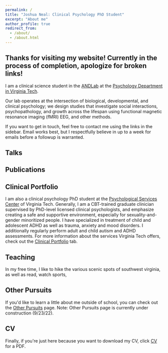 ```yaml
---
permalink: /
title: "Joshua Neal: Clinical Psychology PhD Student"
excerpt: "About me"
author_profile: true
redirect_from: 
  - /about/
  - /about.html
---
```


Thanks for visiting my website! Currently in the process of completion, apologize for broken links!
---

I am a clinical science student in the [ANDLab](http://andlab.psyc.vt.edu) at the [Psychology Department in Virginia Tech](https://psyc.vt.edu/). 

Our lab operates at the intersection of biological, developmental, and clinical psychology; we design studies that investigate social interactions, psychopathology, and growth across the lifespan using functional magnetic resonance imaging (fMRI) EEG, and other methods. 

If you want to get in touch, feel free to contact me using the links in the sidebar. Email works best, but I respectfully believe in up to a week for emails before a followup is warranted. 

Talks
---


Publications
---


Clinical Portfolio
---
I am also a clinical psychology PhD student at the [Psychological Services Center](https://support.psyc.vt.edu/centers/psc) of Virginia Tech. Generally, I am a CBT-trained graduate clinician supervised by PhD-level licensed clinical psychologists, and emphasize creating a safe and supportive environment, especially for sexuality-and-gender minoritized people. I have specialized in treatment of child and adolescent ADHD as well as trauma, anxiety and mood disorders. I additionally regularly perform adult and child autism and ADHD assessments. For more information about the services Virginia Tech offers, check out the [Clinical Portfolio](https://joshnneal.github.io/portfolio/) tab.

Teaching
---

In my free time, I like to hike the various scenic spots of southwest virginia, as well as read, watch sports, 

Other Pursuits
---
If you'd like to learn a little about me outside of school, you can check out the [Other Pursuits](https://joshnneal.github.io/outside-of-school/) page. Note: Other Pursuits page is currently under construction (9/23/22).

CV
---
Finally, if you're just here because you want to download my CV, click [CV](https://joshnneal.github.io/files/KW_CV.pdf) for a PDF.




